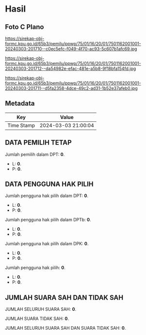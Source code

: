 # Hasil

## Foto C Plano

https://sirekap-obj-formc.kpu.go.id/65b3/pemilu/ppwp/75/01/16/20/01/7501162001001-20240303-201710--c0ec5efc-f049-4f70-ac93-5c607b1afc69.jpg

https://sirekap-obj-formc.kpu.go.id/65b3/pemilu/ppwp/75/01/16/20/01/7501162001001-20240303-201712--da54982e-efac-481e-a5b8-9f18bfa154fd.jpg

https://sirekap-obj-formc.kpu.go.id/65b3/pemilu/ppwp/75/01/16/20/01/7501162001001-20240303-201711--d5fa2358-4dce-49c2-ad31-1b52e37afeb0.jpg


## Metadata

| Key        | Value               |
| ---------- | ------------------- |
| Time Stamp | 2024-03-03 21:00:04 |


## DATA PEMILIH TETAP

Jumlah pemilih dalam DPT: **0**.
 * L: **0**.
 * P: **0**.

## DATA PENGGUNA HAK PILIH

Jumlah pengguna hak pilih dalam DPT: **0**.
 * L: **0**.
 * P: **0**.

Jumlah pengguna hak pilih dalam DPTb: **0**.
 * L: **0**.
 * P: **0**.

Jumlah pengguna hak pilih dalam DPK: **0**.
 * L: **0**.
 * P: **0**.

Jumlah pengguna hak pilih: **0**.
 * L: **0**.
 * P: **0**.

## JUMLAH SUARA SAH DAN TIDAK SAH

JUMLAH SELURUH SUARA SAH: **0**.

JUMLAH SUARA TIDAK SAH: **0**.

JUMLAH SELURUH SUARA SAH DAN SUARA TIDAK SAH: **0**.


